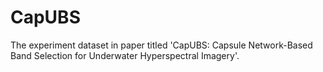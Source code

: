 # CapUBS
The experiment dataset in paper titled 'CapUBS: Capsule Network-Based Band Selection for Underwater Hyperspectral Imagery'.
